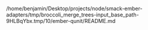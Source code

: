 /home/benjamin/Desktop/projects/node/smack-ember-adapters/tmp/broccoli_merge_trees-input_base_path-9HLBqYbx.tmp/10/ember-qunit/README.md